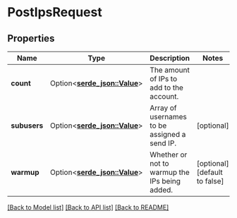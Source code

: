 # PostIpsRequest

## Properties

Name | Type | Description | Notes
------------ | ------------- | ------------- | -------------
**count** | Option<[**serde_json::Value**](.md)> | The amount of IPs to add to the account. | 
**subusers** | Option<[**serde_json::Value**](.md)> | Array of usernames to be assigned a send IP. | [optional]
**warmup** | Option<[**serde_json::Value**](.md)> | Whether or not to warmup the IPs being added. | [optional][default to false]

[[Back to Model list]](../README.md#documentation-for-models) [[Back to API list]](../README.md#documentation-for-api-endpoints) [[Back to README]](../README.md)



